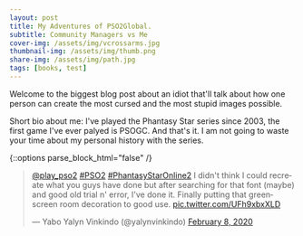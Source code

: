 ```yaml
---
layout: post
title: My Adventures of PSO2Global.
subtitle: Community Managers vs Me
cover-img: /assets/img/vcrossarms.jpg
thumbnail-img: /assets/img/thumb.png
share-img: /assets/img/path.jpg
tags: [books, test]
---
```


Welcome to the biggest blog post about an idiot that'll talk about how one person can create the most cursed and the most stupid images possible.

Short bio about me: I've played the Phantasy Star series since 2003, the first game I've ever palyed is PSOGC. And that's it. I am not going to waste your time about my personal history with the series.



{::options parse_block_html="false" /}

<div class="center">

<blockquote class="twitter-tweet"><p lang="en" dir="ltr"><a href="https://twitter.com/play_pso2?ref_src=twsrc%5Etfw">@play_pso2</a> <a href="https://twitter.com/hashtag/PSO2?src=hash&amp;ref_src=twsrc%5Etfw">#PSO2</a> <a href="https://twitter.com/hashtag/PhantasyStarOnline2?src=hash&amp;ref_src=twsrc%5Etfw">#PhantasyStarOnline2</a> I didn&#39;t think I could recreate what you guys have done but after searching for that font (maybe) and good old trial n&#39; error, I&#39;ve done it. Finally putting that greenscreen room decoration to good use. <a href="https://t.co/UFh9xbxXLD">pic.twitter.com/UFh9xbxXLD</a></p>&mdash; Yabo Yalyn Vinkindo (@yalynvinkindo) <a href="https://twitter.com/yalynvinkindo/status/1226085933671424000?ref_src=twsrc%5Etfw">February 8, 2020</a></blockquote> <script async src="https://platform.twitter.com/widgets.js" charset="utf-8"></script>
  
</div>
